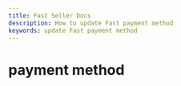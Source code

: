 ```yaml
---
title: Fast Seller Docs
description: How to update Fast payment method
keywords: update Fast payment method
---
```


# payment method
